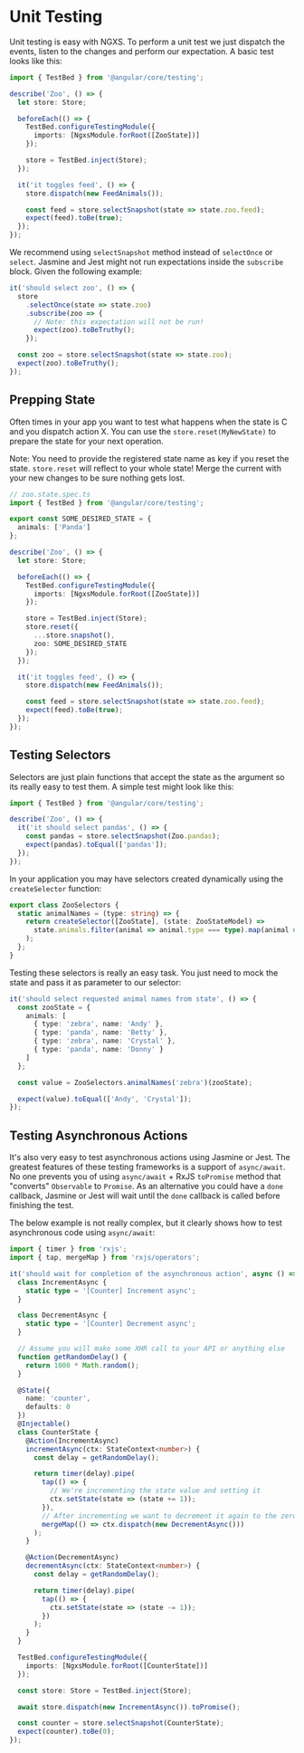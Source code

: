 # Unit Testing

Unit testing is easy with NGXS. To perform a unit test we just dispatch the events, listen to the changes and
perform our expectation. A basic test looks like this:

```ts
import { TestBed } from '@angular/core/testing';

describe('Zoo', () => {
  let store: Store;

  beforeEach(() => {
    TestBed.configureTestingModule({
      imports: [NgxsModule.forRoot([ZooState])]
    });

    store = TestBed.inject(Store);
  });

  it('it toggles feed', () => {
    store.dispatch(new FeedAnimals());

    const feed = store.selectSnapshot(state => state.zoo.feed);
    expect(feed).toBe(true);
  });
});
```

We recommend using `selectSnapshot` method instead of `selectOnce` or `select`. Jasmine and Jest might not run expectations inside the `subscribe` block. Given the following example:

```ts
it('should select zoo', () => {
  store
    .selectOnce(state => state.zoo)
    .subscribe(zoo => {
      // Note: this expectation will not be run!
      expect(zoo).toBeTruthy();
    });

  const zoo = store.selectSnapshot(state => state.zoo);
  expect(zoo).toBeTruthy();
});
```

## Prepping State

Often times in your app you want to test what happens when the state is C and you dispatch action X. You
can use the `store.reset(MyNewState)` to prepare the state for your next operation.

Note: You need to provide the registered state name as key if you reset the state. `store.reset` will reflect to your whole state! Merge the current with your new changes to be sure nothing gets lost.

```ts
// zoo.state.spec.ts
import { TestBed } from '@angular/core/testing';

export const SOME_DESIRED_STATE = {
  animals: ['Panda']
};

describe('Zoo', () => {
  let store: Store;

  beforeEach(() => {
    TestBed.configureTestingModule({
      imports: [NgxsModule.forRoot([ZooState])]
    });

    store = TestBed.inject(Store);
    store.reset({
      ...store.snapshot(),
      zoo: SOME_DESIRED_STATE
    });
  });

  it('it toggles feed', () => {
    store.dispatch(new FeedAnimals());

    const feed = store.selectSnapshot(state => state.zoo.feed);
    expect(feed).toBe(true);
  });
});
```

## Testing Selectors

Selectors are just plain functions that accept the state as the argument
so its really easy to test them. A simple test might look like this:

```ts
import { TestBed } from '@angular/core/testing';

describe('Zoo', () => {
  it('it should select pandas', () => {
    const pandas = store.selectSnapshot(Zoo.pandas);
    expect(pandas).toEqual(['pandas']);
  });
});
```

In your application you may have selectors created dynamically using the `createSelector` function:

```ts
export class ZooSelectors {
  static animalNames = (type: string) => {
    return createSelector([ZooState], (state: ZooStateModel) =>
      state.animals.filter(animal => animal.type === type).map(animal => animal.name)
    );
  };
}
```

Testing these selectors is really an easy task.
You just need to mock the state and pass it as parameter to our selector:

```ts
it('should select requested animal names from state', () => {
  const zooState = {
    animals: [
      { type: 'zebra', name: 'Andy' },
      { type: 'panda', name: 'Betty' },
      { type: 'zebra', name: 'Crystal' },
      { type: 'panda', name: 'Donny' }
    ]
  };

  const value = ZooSelectors.animalNames('zebra')(zooState);

  expect(value).toEqual(['Andy', 'Crystal']);
});
```

## Testing Asynchronous Actions

It's also very easy to test asynchronous actions using Jasmine or Jest. The greatest features of these testing frameworks is a support of `async/await`. No one prevents you of using `async/await` + RxJS `toPromise` method that "converts" `Observable` to `Promise`. As an alternative you could have a `done` callback, Jasmine or Jest will wait until the `done` callback is called before finishing the test.

The below example is not really complex, but it clearly shows how to test asynchronous code using `async/await`:

```ts
import { timer } from 'rxjs';
import { tap, mergeMap } from 'rxjs/operators';

it('should wait for completion of the asynchronous action', async () => {
  class IncrementAsync {
    static type = '[Counter] Increment async';
  }

  class DecrementAsync {
    static type = '[Counter] Decrement async';
  }

  // Assume you will make some XHR call to your API or anything else
  function getRandomDelay() {
    return 1000 * Math.random();
  }

  @State({
    name: 'counter',
    defaults: 0
  })
  @Injectable()
  class CounterState {
    @Action(IncrementAsync)
    incrementAsync(ctx: StateContext<number>) {
      const delay = getRandomDelay();

      return timer(delay).pipe(
        tap(() => {
          // We're incrementing the state value and setting it
          ctx.setState(state => (state += 1));
        }),
        // After incrementing we want to decrement it again to the zero value
        mergeMap(() => ctx.dispatch(new DecrementAsync()))
      );
    }

    @Action(DecrementAsync)
    decrementAsync(ctx: StateContext<number>) {
      const delay = getRandomDelay();

      return timer(delay).pipe(
        tap(() => {
          ctx.setState(state => (state -= 1));
        })
      );
    }
  }

  TestBed.configureTestingModule({
    imports: [NgxsModule.forRoot([CounterState])]
  });

  const store: Store = TestBed.inject(Store);

  await store.dispatch(new IncrementAsync()).toPromise();

  const counter = store.selectSnapshot(CounterState);
  expect(counter).toBe(0);
});
```

